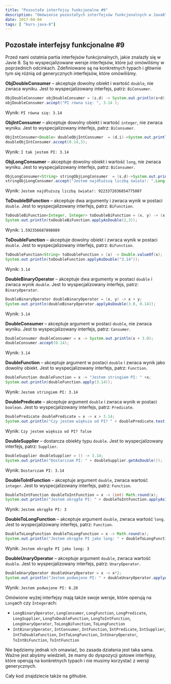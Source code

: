 ```yaml
---
title: "Pozostałe interfejsy funkcjonalne #9"
description: "Omówienie pozostałych interfejsów funkcjonalnych w Java8"
date: 2017-04-04
tags: [ "kurs-java-8"]
---
```


## Pozostałe interfejsy funkcjonalne #9

Przed nami ostatnia partia interfejsów funkcjonalnych, jakie znalazły się w Javie 8. Są to wyspecjalizowane wersje interfejsów, które już omówiliśmy w poprzednich odcinkach. Zdefiniowane są na konkretnych typach i głównie tym się różnią od generycznych interfejsów, które omówiliśmy.

**ObjDoubleConsumer** – akceptuje dowolny obiekt i wartość `double`, nie zwraca wyniku. Jest to wyspecjalizowany interfejs, patrz: `BiConsumer`.

```java
ObjDoubleConsumer objDoubleConsumer = (s,d) -> System.out.println(s+d);
objDoubleConsumer.accept("PI równa się: ", 3.14 );
```

Wynik: `PI równa się: 3.14`

**ObjIntConsumer** – akceptuje dowolny obiekt i wartość `integer`, nie zwraca wyniku. Jest to wyspecjalizowany interfejs, patrz: `BiConsumer`.

```java
ObjIntConsumer<Double> doubleObjIntConsumer  = (d,i)->System.out.println("I tak jestem PI: " + (i+d));
doubleObjIntConsumer.accept(0.14,3);
```

Wynik: `I tak jestem PI: 3.14`

**ObjLongConsumer** – akceptuje dowolny obiekt i wartość `long`, nie zwraca wyniku. Jest to wyspecjalizowany interfejs, patrz: `BiConsumer`.

```java
ObjLongConsumer<String> stringObjLongConsumer  = (s,d)->System.out.println(s+d);
stringObjLongConsumer.accept("Jestem najdłuższą liczbą świata!: ",Long.MAX_VALUE);
```

Wynik: `Jestem najdłuższą liczbą świata!: 9223372036854775807`

**ToDoubleBiFunction** – akceptuje dwa argumenty i zwraca wynik w postaci `double`. Jest to wyspecjalizowany interfejs, patrz: `BiFunction`.

```java
ToDoubleBiFunction<Integer, Integer> toDoubleBiFunction = (x, y) -> (x + y) / 3.14;
System.out.println(toDoubleBiFunction.applyAsDouble(2,3));
```

Wynik: `1.592356687898089`

**ToDoubleFunction** – akceptuje dowolny obiekt i zwraca wynik w postaci `double`. Jest to wyspecjalizowany interfejs, patrz: `BiFunction`.

```java
ToDoubleFunction<String> toDoubleFunction = (x) -> Double.valueOf(x);
System.out.println(toDoubleFunction.applyAsDouble("3.14"));
```

Wynik: `3.14`

**DoubleBinaryOperator** – akceptuje dwa argumenty w postaci `double` i zwraca wynik `double`. Jest to wyspecjalizowany interfejs, patrz: `BinaryOperator`.

```java
DoubleBinaryOperator doubleBinaryOperator = (x, y) -> x + y;
System.out.println(doubleBinaryOperator.applyAsDouble(3.0, 0.14));
```

Wynik: `3.14`

**DoubleConsumer** – akceptuje argument w postaci `double`, nie zwraca wyniku. Jest to wyspecjalizowany interfejs, patrz: `Consumer`.

```java
DoubleConsumer doubleConsumer = x -> System.out.println(x + 3.0);
doubleConsumer.accept(0.14);
```

Wynik: `3.14`

**DoubleFunction** – akceptuje argument w postaci `double` i zwraca wynik jako dowolny obiekt. Jest to wyspecjalizowany interfejs, patrz: `Function`.

```java
DoubleFunction doubleFunction = x -> "Jestem stringiem PI: " +x;
System.out.println(doubleFunction.apply(3.14));
```

Wynik: `Jestem stringiem PI: 3.14`

**DoublePredicate** – akceptuje argument `double` i zwraca wynik w postaci `boolean`. Jest to wyspecjalizowany interfejs, patrz: `Predicate`.

```java
DoublePredicate doublePredicate = x -> x > 3.14;
System.out.println("Czy jestem większa od PI? " + doublePredicate.test(2.14));
```

Wynik: `Czy jestem większa od PI? false`

**DoubleSupplier** – dostarcza obiekty typu `double`. Jest to wyspecjalizowany interfejs, patrz: `Supplier`.

```java
DoubleSupplier doubleSupplier = () -> 3.14;
System.out.println("Dostarczam PI: " + doubleSupplier.getAsDouble());
```

Wynik: `Dostarczam PI: 3.14`

**DoubleToIntFunction** – akceptuje argument `double`, zwraca wartość `integer`. Jest to wyspecjalizowany interfejs, patrz: `Function`.

```java
DoubleToIntFunction doubleToIntFunction = x -> (int) Math.round(x);
System.out.println("Jestem okrągłe PI: " + doubleToIntFunction.applyAsInt(3.14));
```

Wynik: `Jestem okrągłe PI: 3`

**DoubleToLongFunction** – akceptuje argument `double`, zwraca wartość `long`. Jest to wyspecjalizowany interfejs, patrz: `Function`.

```java
DoubleToLongFunction doubleToLongFunction = x -> Math.round(x);
System.out.println("Jestem okrągłe PI jako long: " + doubleToLongFunction.applyAsLong(3.14));
```

Wynik: `Jestem okrągłe PI jako long: 3`

**DoubleUnaryOperator** – akceptuje argument `double`, zwraca wartość `double`. Jest to wyspecjalizowany interfejs, patrz: `UnaryOperator`.

```java
DoubleUnaryOperator doubleUnaryOperator = x -> x*2;
System.out.println("Jestem podwojone PI: " + doubleUnaryOperator.applyAsDouble(3.14));
```

Wynik: `Jestem podwojone PI: 6.28`

Omówione wyżej interfejsy mają także swoje wersje, które operują na `Long`ach czy `Integer`ach:

*   `LongBinaryOperator`, `LongConsumer`, `LongFunction`, `LongPredicate`, `LongSupplier`, `LongToDoubleFunction`, `LongToIntFunction`, `LongUnaryOperator`, `ToLongBiFunction`, `ToLongFunction`
*   `IntBinaryOperator`, `IntConsumer`, `IntFunction`, `IntPredicate`, `IntSupplier`, `IntToDoubleFunction`, `IntToLongFunction`, `IntUnaryOperator`, `ToIntBiFunction`, `ToIntFunction`

Nie będziemy jednak ich omawiać, bo zasada działania jest taka sama. Ważne jest abyśmy wiedzieli, że mamy do dyspozycji gotowe interfejsy, które operują na konkretnych typach i nie musimy korzystać z wersji generycznych.

Cały kod znajdziecie także na githubie.
